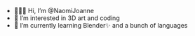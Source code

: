 - 👩🏽‍💻 Hi, I’m @NaomiJoanne
- 👀 I’m interested in 3D art and coding
- 🌱 I’m currently learning Blender✨ and a bunch of languages 

<!---
NaomiJoanne/NaomiJoanne is a ✨ special ✨ repository because its `README.md` (this file) appears on your GitHub profile.
You can click the Preview link to take a look at your changes.
--->
